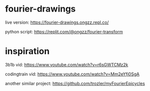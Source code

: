 # fourier-drawings

live version: https://fourier-drawings.ongzz.repl.co/

python script: https://replit.com/@ongzz/fourier-transform


# inspiration

3b1b vid: https://www.youtube.com/watch?v=r6sGWTCMz2k

codingtrain vid: https://www.youtube.com/watch?v=Mm2eYfj0SgA

another similar project: https://github.com/trozler/myFourierEpicycles 
